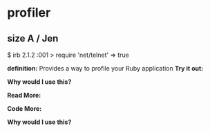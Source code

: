 # profiler

## size A / Jen

$ irb
2.1.2 :001 > require 'net/telnet'
 => true 

**definition:**
Provides a way to profile your Ruby application
**Try it out:**


**Why would I use this?**


**Read More:**


**Code More:**


**Why would I use this?**
